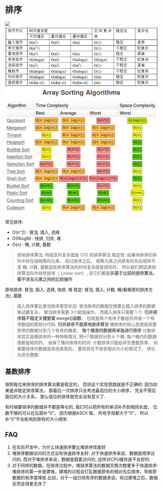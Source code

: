 # 排序
![](/misc/img/sort.png)
![](/misc/img/1353292587_2279.png)
![](/misc/img/array_sorting_algorithms.png)

常见排序:
- O(n^2) : 冒泡, 插入, 选择
- O(NlogN) : 快排, 归并, 堆
- O(n) : 桶, 计数, 基数

> 原地排序算法: 特指空间复杂度是 O(1) 的排序算法
> 稳定性: 如果待排序的序列中存在值相等的元素， 经过排序之后， 相等元素之间原有的先后顺序不变
> 桶, 计数, 基数这些排序算法的时间复杂度是线性的， 所以我们把这类排序算法叫作线性排序（ Linear sort）, 且它们都是**非基于比较的排序算法， 都不涉及元素之间的比较操作**

原地排序: 冒泡, 插入, 选择, 快排, 堆
稳定: 冒泡, 插入, 计数, 桶(看桶里的排序方法), 基数

> 插入排序要比冒泡排序更受欢迎: 冒泡排序的数据交换要比插入排序的数据移动要复杂， 冒泡排序需要 3个赋值操作， 而插入排序只需要 1 个.
> **归并排序稳不稳定关键要看 merge()函数**， 也就是两个有序子数组合并成一个有序数组的那部分代码. **归并排序不是原地排序算法**
> 桶排序的核心思想是将要排序的数据分到几个有序的桶里， **每个桶里的数据再单独进行排序**
> 计数排序其实是桶排序的一种特殊情况. 把n个数据划分到 k 个桶. 每个桶内的数据值都是相同的， 省掉了桶内排序的时间. 计数排序只能给非负整数排序， 如果要排序的数据是其他类型的， 要将其在不改变相对大小的情况下， 转化为非负整数.

## 基数排序
按照每位来排序的排序算法要是稳定的， 否则这个实现思路就是不正确的: 因为如果是非稳定排序算法， 那最后一次排序只会考虑最高位的大小顺序， 完全不管后面位的大小关系， 那么低位的排序就完全没有意义了.

有时候要排序的数据并不都是等长的, 我们可以把所有的单词补齐到相同长度， 位数不够的可以在后面补“0”， 因为根据ASCII
值， 所有字母都大于“0”， 所以补“0”不会影响到原有的大小顺序.

## FAQ
1. 在实际开发中，为什么快速排序要比堆排序性能好
  1. 堆排序数据访问的方式没有快速排序友好: 对于快速排序来说，数据是顺序访问的, 而对于堆排序来说，数据是跳着访问的, 这样对CPU缓存是不友好的.
  1. 对于同样的数据，在排序过程中，堆排序算法的数据交换次数要多于快速排序: 堆排序的第一步是建堆，建堆的过程会打乱数据原有的相对先后顺序，导致原数据的有序度降低.比如，对于一组已经有序的数据来说，经过建堆之后，数据反而变得更无序了
